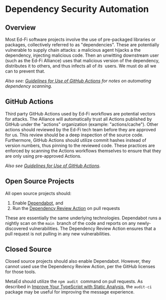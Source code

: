 # Dependency Security Automation

## Overview

Most Ed-Fi software projects involve the use of pre-packaged libraries or
packages, collectively referred to as "dependencies". These are potentially
vulnerable to supply chain attacks: a malicious agent hijacks a the dependency,
injecting malicious code. Then an unwitting downstream user (such as the Ed-Fi
Alliance) uses that malicious version of the dependency, distributes it to
others, and thus infects all of *its*  users. We must do all we can to prevent
that.

*Also see: [Guidelines for Use of GitHub
Actions](../guidelines-for-use-of-github-actions.md)* *for notes on automating
dependency scanning.*

## GitHub Actions

Third party GitHub Actions used by Ed-Fi workflows are potential vectors for
attacks. The Alliance will automatically trust all Actions published by GitHub
under the "actions" organization (example: "actions/cache"). Other actions
should reviewed by the Ed-Fi tech team before they are approved for us. This
review should be a deep inspection of the source code. Furthermore, GitHub
Actions should utilize commit hashes instead of version numbers, thus pinning to
the reviewed code. These practices are enforced by scanning the Actions
workflows themselves to ensure that they are only using pre-approved Actions.

_Also see [Guidelines for Use of GitHub
Actions](../guidelines-for-use-of-github-actions.md)_.

## Open Source Projects

All open source projects should:

1. Enable [Dependabot](https://duckduckgo.com/?q=dependabot&ia=web), and
2. Run the [Dependency Review
   Action](https://github.com/actions/dependency-review-action) on pull requests

These are essentially the same underlying technologies. Dependabot runs a
nightly scan on the `main`  branch of the code and reports on any
newly-discovered vulnerabilities. The Dependency Review Action ensures that a
pull request is not pulling in any new vulnerabilities.

## Closed Source

Closed source projects should also enable Dependabot. However, they cannot used
use the Dependency Review Action, per the GitHub licenses for those tools.

MetaEd should utilize the `npm audit`  command on pull requests. As described in
[Improve Your TypeScript with Static
Analysis](https://nikgrozev.com/2020/03/22/improve-your-typescript-with-static-analysis/#dep-audit),
the `audit-ci`  package may be useful for improving the message experience.
